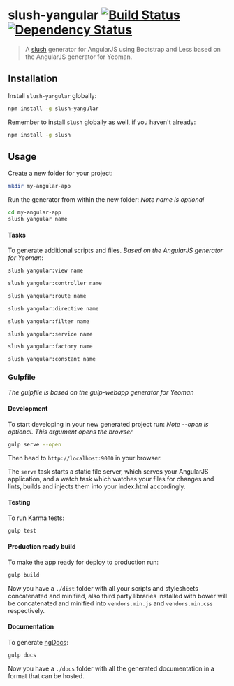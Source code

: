 slush-yangular [![Build Status](https://travis-ci.org/loetjvr/slush-yangular.svg?branch=master)](https://travis-ci.org/loetjvr/slush-yangular) [![Dependency Status](https://david-dm.org/loetjvr/slush-yangular.svg)](https://david-dm.org/loetjvr/slush-yangular.svg)
==============

> A [slush](http://slushjs.github.io) generator for AngularJS using Bootstrap and Less based on the AngularJS generator for Yeoman.

## Installation

Install `slush-yangular` globally:

```bash
npm install -g slush-yangular
```

Remember to install `slush` globally as well, if you haven't already:

```bash
npm install -g slush
```

## Usage

Create a new folder for your project:

```bash
mkdir my-angular-app
```

Run the generator from within the new folder:
*Note name is optional*

```bash
cd my-angular-app
slush yangular name
```

#### Tasks

To generate additional scripts and files. *Based on the AngularJS generator for Yeoman*:

```bash
slush yangular:view name
```

```bash
slush yangular:controller name
```

```bash
slush yangular:route name
```

```bash
slush yangular:directive name
```

```bash
slush yangular:filter name
```

```bash
slush yangular:service name
```

```bash
slush yangular:factory name
```

```bash
slush yangular:constant name
```

### Gulpfile

*The gulpfile is based on the gulp-webapp generator for Yeoman*

#### Development

To start developing in your new generated project run:
*Note --open is optional. This argument opens the browser*

```bash
gulp serve --open
```

Then head to `http://localhost:9000` in your browser.

The `serve` task starts a static file server, which serves your AngularJS application, and a watch task which watches your files for changes and lints, builds and injects them into your index.html accordingly.


#### Testing

To run Karma tests:

```bash
gulp test
```

#### Production ready build

To make the app ready for deploy to production run:

```bash
gulp build
```

Now you have a `./dist` folder with all your scripts and stylesheets concatenated and minified, also third party libraries installed with bower will be concatenated and minified into `vendors.min.js` and `vendors.min.css` respectively.

#### Documentation

To generate [ngDocs](https://github.com/angular/angular.js/wiki/Writing-AngularJS-Documentation):

```bash
gulp docs
```

Now you have a `./docs` folder with all the generated documentation in a format that can be hosted.
